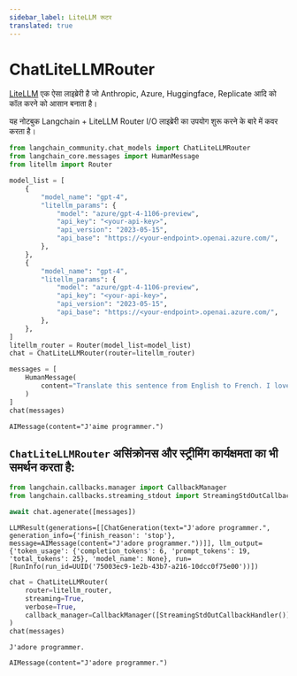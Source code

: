 ```yaml
---
sidebar_label: LiteLLM रूटर
translated: true
---
```


# ChatLiteLLMRouter

[LiteLLM](https://github.com/BerriAI/litellm) एक ऐसा लाइब्रेरी है जो Anthropic, Azure, Huggingface, Replicate आदि को कॉल करने को आसान बनाता है।

यह नोटबुक Langchain + LiteLLM Router I/O लाइब्रेरी का उपयोग शुरू करने के बारे में कवर करता है।

```python
from langchain_community.chat_models import ChatLiteLLMRouter
from langchain_core.messages import HumanMessage
from litellm import Router
```

```python
model_list = [
    {
        "model_name": "gpt-4",
        "litellm_params": {
            "model": "azure/gpt-4-1106-preview",
            "api_key": "<your-api-key>",
            "api_version": "2023-05-15",
            "api_base": "https://<your-endpoint>.openai.azure.com/",
        },
    },
    {
        "model_name": "gpt-4",
        "litellm_params": {
            "model": "azure/gpt-4-1106-preview",
            "api_key": "<your-api-key>",
            "api_version": "2023-05-15",
            "api_base": "https://<your-endpoint>.openai.azure.com/",
        },
    },
]
litellm_router = Router(model_list=model_list)
chat = ChatLiteLLMRouter(router=litellm_router)
```

```python
messages = [
    HumanMessage(
        content="Translate this sentence from English to French. I love programming."
    )
]
chat(messages)
```

```output
AIMessage(content="J'aime programmer.")
```

## `ChatLiteLLMRouter` असिंक्रोनस और स्ट्रीमिंग कार्यक्षमता का भी समर्थन करता है:

```python
from langchain.callbacks.manager import CallbackManager
from langchain.callbacks.streaming_stdout import StreamingStdOutCallbackHandler
```

```python
await chat.agenerate([messages])
```

```output
LLMResult(generations=[[ChatGeneration(text="J'adore programmer.", generation_info={'finish_reason': 'stop'}, message=AIMessage(content="J'adore programmer."))]], llm_output={'token_usage': {'completion_tokens': 6, 'prompt_tokens': 19, 'total_tokens': 25}, 'model_name': None}, run=[RunInfo(run_id=UUID('75003ec9-1e2b-43b7-a216-10dcc0f75e00'))])
```

```python
chat = ChatLiteLLMRouter(
    router=litellm_router,
    streaming=True,
    verbose=True,
    callback_manager=CallbackManager([StreamingStdOutCallbackHandler()]),
)
chat(messages)
```

```output
J'adore programmer.
```

```output
AIMessage(content="J'adore programmer.")
```
